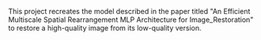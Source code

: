 This project recreates the model described in the paper titled "An Efficient Multiscale Spatial Rearrangement MLP Architecture for Image_Restoration" to restore a high-quality
image from its low-quality version.
